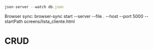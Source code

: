 ```js
json-server --watch db.json
```

Browser sync: browser-sync start --server --file . --host --port 5000 --startPath screens/lista_cliente.html
# CRUD
